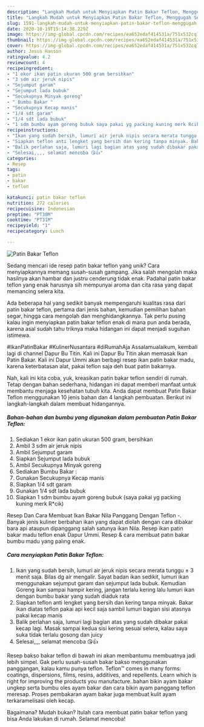 ```yaml
---
description: "Langkah Mudah untuk Menyiapkan Patin Bakar Teflon, Menggugah Selera"
title: "Langkah Mudah untuk Menyiapkan Patin Bakar Teflon, Menggugah Selera"
slug: 1591-langkah-mudah-untuk-menyiapkan-patin-bakar-teflon-menggugah-selera
date: 2020-10-19T15:14:38.229Z
image: https://img-global.cpcdn.com/recipes/ea652edaf414531a/751x532cq70/patin-bakar-teflon-foto-resep-utama.jpg
thumbnail: https://img-global.cpcdn.com/recipes/ea652edaf414531a/751x532cq70/patin-bakar-teflon-foto-resep-utama.jpg
cover: https://img-global.cpcdn.com/recipes/ea652edaf414531a/751x532cq70/patin-bakar-teflon-foto-resep-utama.jpg
author: Jesus Hanson
ratingvalue: 4.2
reviewcount: 4
recipeingredient:
- "1 ekor ikan patin ukuran 500 gram bersihkan"
- "3 sdm air jeruk nipis"
- "Sejumput garam"
- "Sejumput lada bubuk"
- "Secukupnya Minyak goreng"
- " Bumbu Bakar "
- "Secukupnya Kecap manis"
- "1/4 sdt garam"
- "1/4 sdt lada bubuk"
- "1 sdm bumbu ayam goreng bubuk saya pakai yg packing kuning merk Rcik"
recipeinstructions:
- "Ikan yang sudah bersih, lumuri air jeruk nipis secara merata tunggu ± 3 menit saja. Bilas dg air mengalir. Sayat badan ikan sedikit, lumuri ikan menggunakan sejumput garam dan sejumput lada bubuk. Kemudian Goreng ikan sampai hampir kering, jangan terlalu kering lalu lumuri ikan dengan bumbu bakar yang sudah diaduk rata"
- "Siapkan teflon anti lengket yang bersih dan kering tanpa minyak. Bakar ikan diatas teflon pakai api kecil saja sambil lumuri bagian sisi atasnya pakai kecap manis"
- "Balik perlahan saja, lumuri lagi bagian atas yang sudah dibakar pakai kecap lagi. Masak sampai kedua sisi kering sesuai selera, kalau saya suka tidak terlalu gosong dan juicy"
- "Selesai,,,, selamat mencoba 😘👍"
categories:
- Resep
tags:
- patin
- bakar
- teflon

katakunci: patin bakar teflon 
nutrition: 272 calories
recipecuisine: Indonesian
preptime: "PT30M"
cooktime: "PT31M"
recipeyield: "1"
recipecategory: Lunch

---
```



![Patin Bakar Teflon](https://img-global.cpcdn.com/recipes/ea652edaf414531a/751x532cq70/patin-bakar-teflon-foto-resep-utama.jpg)

Sedang mencari ide resep patin bakar teflon yang unik? Cara menyiapkannya memang susah-susah gampang. Jika salah mengolah maka hasilnya akan hambar dan justru cenderung tidak enak. Padahal patin bakar teflon yang enak harusnya sih mempunyai aroma dan cita rasa yang dapat memancing selera kita.

Ada beberapa hal yang sedikit banyak mempengaruhi kualitas rasa dari patin bakar teflon, pertama dari jenis bahan, kemudian pemilihan bahan segar, hingga cara mengolah dan menghidangkannya. Tak perlu pusing kalau ingin menyiapkan patin bakar teflon enak di mana pun anda berada, karena asal sudah tahu triknya maka hidangan ini dapat menjadi suguhan istimewa.

#IkanPatinBakar #KulinerNusantara #diRumahAja Assalamualaikum, kembali lagi di channel Dapur Bu Titin. Kali ini Dapur Bu Titin akan memasak Ikan Patin Bakar. Kali ini Dapur Ummi akan berbagi resep ikan patin bakar madu, karena keterbatasan alat, pakai teflon saja deh buat patin bakarnya.


Nah, kali ini kita coba, yuk, kreasikan patin bakar teflon sendiri di rumah. Tetap dengan bahan sederhana, hidangan ini dapat memberi manfaat untuk membantu menjaga kesehatan tubuh kita. Anda dapat membuat Patin Bakar Teflon menggunakan 10 jenis bahan dan 4 langkah pembuatan. Berikut ini langkah-langkah dalam membuat hidangannya.

<!--inarticleads1-->

##### Bahan-bahan dan bumbu yang digunakan dalam pembuatan Patin Bakar Teflon:

1. Sediakan 1 ekor ikan patin ukuran 500 gram, bersihkan
1. Ambil 3 sdm air jeruk nipis
1. Ambil Sejumput garam
1. Siapkan Sejumput lada bubuk
1. Ambil Secukupnya Minyak goreng
1. Sediakan  Bumbu Bakar :
1. Gunakan Secukupnya Kecap manis
1. Siapkan 1/4 sdt garam
1. Gunakan 1/4 sdt lada bubuk
1. Siapkan 1 sdm bumbu ayam goreng bubuk (saya pakai yg packing kuning merk R*cik)


Resep Dan Cara Membuat Ikan Bakar Nila Panggang Dengan Teflon -. Banyak jenis kuliner berbahan ikan yang dapat diolah dengan cara dibakar bara api ataupun dipanggang salah satunya ikan Nila. Resep ikan patin bakar madu teflon enak Dapur Ummi. Resep &amp; cara membuat patın bakar bumbu madu yang palıng enak. 

<!--inarticleads2-->

##### Cara menyiapkan Patin Bakar Teflon:

1. Ikan yang sudah bersih, lumuri air jeruk nipis secara merata tunggu ± 3 menit saja. Bilas dg air mengalir. Sayat badan ikan sedikit, lumuri ikan menggunakan sejumput garam dan sejumput lada bubuk. Kemudian Goreng ikan sampai hampir kering, jangan terlalu kering lalu lumuri ikan dengan bumbu bakar yang sudah diaduk rata
1. Siapkan teflon anti lengket yang bersih dan kering tanpa minyak. Bakar ikan diatas teflon pakai api kecil saja sambil lumuri bagian sisi atasnya pakai kecap manis
1. Balik perlahan saja, lumuri lagi bagian atas yang sudah dibakar pakai kecap lagi. Masak sampai kedua sisi kering sesuai selera, kalau saya suka tidak terlalu gosong dan juicy
1. Selesai,,,, selamat mencoba 😘👍


Resep bakso bakar teflon di bawah ini akan membantumu membuatnya jadi lebih simpel. Gak perlu susah-susah bakar bakso menggunakan panggangan, kalau kamu punya teflon. Teflon™ comes in many forms: coatings, dispersions, films, resins, additives, and repellents. Learn which is right for improving the products you manufacture..bahan bikin ayam bakar ungkep serta bumbu oles ayam bakar dan cara bikin ayam panggang teflon meresap. Proses pembakaran ayam bakar juga membuat kulit ayam terkaramelisasi oleh kecap. 

Bagaimana? Mudah bukan? Itulah cara membuat patin bakar teflon yang bisa Anda lakukan di rumah. Selamat mencoba!

